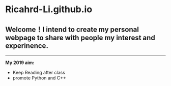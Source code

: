 # Ricahrd-Li.github.io
## Welcome！I intend to create my personal webpage to share with people my interest and experinence.
---
**My 2019 aim:** 
+ Keep Reading after class
+ promote Python and C++
